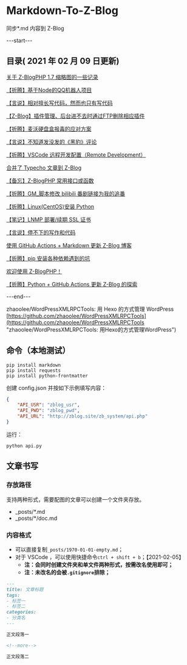 # Markdown-To-Z-Blog

同步*.md 内容到 Z-Blog

---start---

## 目录( 2021 年 02 月 09 日更新)

[关于 Z-BlogPHP 1.7 缩略图的一些记录](https://zbp17.wdssmq.com/post/13.html "关于 Z-BlogPHP 1.7 缩略图的一些记录")

[【折腾】基于Node的QQ机器人项目](https://zbp17.wdssmq.com/post/18.html "【折腾】基于Node的QQ机器人项目")

[【言说】相对擅长写代码，然而也只有写代码](https://zbp17.wdssmq.com/post/8.html "【言说】相对擅长写代码，然而也只有写代码")

[【Z-Blog】插件管理、后台进不去时通过FTP删除相应插件](https://zbp17.wdssmq.com/post/17.html "【Z-Blog】插件管理、后台进不去时通过FTP删除相应插件")

[【折腾】麦沃硬盘盒报毒的应对方案](https://zbp17.wdssmq.com/post/16.html "【折腾】麦沃硬盘盒报毒的应对方案")

[【言说】不知道发没发的《黑豹》评论](https://zbp17.wdssmq.com/post/15.html "【言说】不知道发没发的《黑豹》评论")

[【折腾】VSCode 远程开发配置（Remote Development）](https://zbp17.wdssmq.com/post/14.html "【折腾】VSCode 远程开发配置（Remote Development）")

[合并了 Typecho 文章到 Z-Blog](https://zbp17.wdssmq.com/post/12.html "合并了 Typecho 文章到 Z-Blog")

[【备忘】Z-BlogPHP 常用接口或函数](https://zbp17.wdssmq.com/post/11.html "【备忘】Z-BlogPHP 常用接口或函数")

[【折腾】GM_脚本修改 bilibili 番剧链接为我的追番](https://zbp17.wdssmq.com/post/4.html "【折腾】GM_脚本修改 bilibili 番剧链接为我的追番")

[【折腾】Linux(CentOS)安装 Python](https://zbp17.wdssmq.com/post/5.html "【折腾】Linux(CentOS)安装 Python")

[【笔记】LNMP 部署/续期 SSL 证书](https://zbp17.wdssmq.com/post/10.html "【笔记】LNMP 部署/续期 SSL 证书")

[【言说】停不下的写作和代码](https://zbp17.wdssmq.com/post/9.html "【言说】停不下的写作和代码")

[使用 GitHub Actions + Markdown 更新 Z-Blog 博客](https://zbp17.wdssmq.com/post/7.html "使用 GitHub Actions + Markdown 更新 Z-Blog 博客")

[【折腾】pip 安装各种依赖遇到的坑](https://zbp17.wdssmq.com/post/6.html "【折腾】pip 安装各种依赖遇到的坑")

[欢迎使用 Z-BlogPHP！](https://zbp17.wdssmq.com/post/1.html "欢迎使用 Z-BlogPHP！")

[【折腾】Python + GitHub Actions 更新 Z-Blog 的探索](https://zbp17.wdssmq.com/post/3.html "【折腾】Python + GitHub Actions 更新 Z-Blog 的探索")

---end---

zhaoolee/WordPressXMLRPCTools: 用 Hexo 的方式管理 WordPress
[https://github.com/zhaoolee/WordPressXMLRPCTools](https://github.com/zhaoolee/WordPressXMLRPCTools "zhaoolee/WordPressXMLRPCTools: 用Hexo的方式管理WordPress")

## 命令（本地测试）

```shell
pip install markdown
pip install requests
pip install python-frontmatter
```

创建 config.json 并按如下示例填写内容：

```json
{
    "API_USR": "zblog_usr",
    "API_PWD": "zblog_pwd",
    "API_URL": "http://zblog.site/zb_system/api.php"
}
```

运行：

`python api.py`

## 文章书写

### 存放路径

支持两种形式，需要配图的文章可以创建一个文件夹存放。

- _posts/*.md
- _posts/*/doc.md

### 内容格式

- 可以直接复制`_posts/1970-01-01-empty.md`；
- 对于 VSCode ，可以使用快捷命令`ctrl + shift + b`；【2021-02-05】
  - **注：会同时创建文件夹和单文件两种形式，按需改名使用即可；**
  - **注：未改名的会被`.gitignore`排除；**

```md
---
title: 文章标题
tags:
- 标签一
- 标签二
categories:
- 分类名
---

正文段落一

<!--more-->

正文段落二

```
